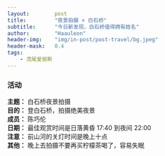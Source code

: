 ```yaml
---
layout:        post
title:         "夜景拍摄 × 白石桥"
subtitle:      "今日新发现，白石桥值得拥有姓名"
author:        "Haauleon"
header-img:    "img/in-post/post-travel/bg.jpeg"
header-mask:   0.4
tags:
    - 鸢尾爱丽斯
---
```


### 活动
**主题：** 白石桥夜景拍摄                         
**目的：** 登白石桥，拍摄绝美夜景                                             
**成员：** 陈巧伦        
**日期：** 最佳观赏时间是日落黄昏 17:40 到夜间 22:00                       
**注意：** 前山河的关灯时间是晚上十点              
**其他：** 晚上去拍摄不要再买柠檬茶喝了，容易失眠           